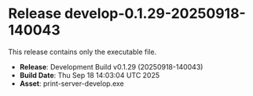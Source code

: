 # Release develop-0.1.29-20250918-140043

This release contains only the executable file.

- **Release**: Development Build v0.1.29 (20250918-140043)
- **Build Date**: Thu Sep 18 14:03:04 UTC 2025
- **Asset**: print-server-develop.exe
